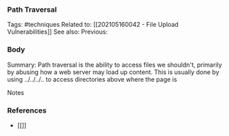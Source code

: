 ### Path Traversal
Tags: #techniques 
Related to: [[202105160042 - File Upload Vulnerabilities]]
See also: 
Previous:

### Body
Summary: Path traversal is the ability to access files we shouldn't, primarily by abusing how a web server may load up content. This is usually done by using ../../../.. to access directories above where the page is

Notes


### References
- [[]]
